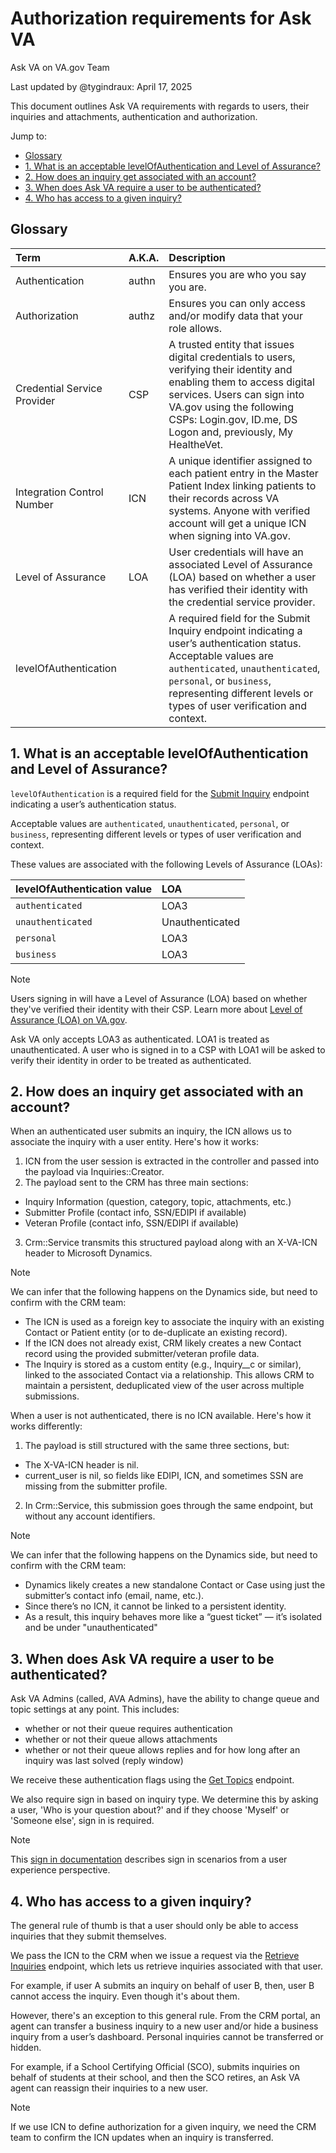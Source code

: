 # Authorization requirements for Ask VA

Ask VA on VA.gov Team

Last updated by @tygindraux: April 17, 2025

This document outlines Ask VA requirements with regards to users, their inquiries and attachments, authentication and authorization.

Jump to:
- [Glossary](#glossary)
- [1. What is an acceptable levelOfAuthentication and Level of Assurance?](#1-what-is-an-acceptable-levelofauthentication-and-level-of-assurance)
- [2. How does an inquiry get associated with an account?](#2-how-does-an-inquiry-get-associated-with-an-account)
- [3. When does Ask VA require a user to be authenticated?](#3-when-does-ask-va-require-a-user-to-be-authenticated)
- [4. Who has access to a given inquiry?](#4-who-has-access-to-a-given-inquiry)

## Glossary

|Term|A.K.A.|Description|
|:--|:--|:--|
|Authentication|authn|Ensures you are who you say you are.|
|Authorization|authz|Ensures you can only access and/or modify data that your role allows.|
|Credential Service Provider|CSP|A trusted entity that issues digital credentials to users, verifying their identity and enabling them to access digital services. Users can sign into VA.gov using the following CSPs: Login.gov, ID.me, DS Logon and, previously, My HealtheVet.|
|Integration Control Number|ICN|A unique identifier assigned to each patient entry in the Master Patient Index linking patients to their records across VA systems. Anyone with verified account will get a unique ICN when signing into VA.gov.|
|Level of Assurance|LOA|User credentials will have an associated Level of Assurance (LOA) based on whether a user has verified their identity with the credential service provider.|
|levelOfAuthentication||A required field for the Submit Inquiry endpoint indicating a user’s authentication status. Acceptable values are `authenticated`, `unauthenticated`, `personal`, or `business`, representing different levels or types of user verification and context.|

## 1. What is an acceptable levelOfAuthentication and Level of Assurance?

`levelOfAuthentication` is a required field for the [Submit Inquiry](https://github.com/department-of-veterans-affairs/va.gov-team/blob/master/products/ask-va/integration/crm_api/Form_SubmitInquiry.md) endpoint indicating a user’s authentication status.

Acceptable values are `authenticated`, `unauthenticated`, `personal`, or `business`, representing different levels or types of user verification and context.

These values are associated with the following Levels of Assurance (LOAs):

|levelOfAuthentication value|LOA|
|:--|:--|
|`authenticated`|LOA3|
|`unauthenticated`|Unauthenticated|
|`personal`|LOA3|
|`business`|LOA3|

> [!NOTE]
> Users signing in will have a Level of Assurance (LOA) based on whether they've verified their identity with their CSP. Learn more about [Level of Assurance (LOA) on VA.gov](https://github.com/department-of-veterans-affairs/va.gov-team/tree/master/products/identity#understanding-verified-identity).

Ask VA only accepts LOA3 as authenticated. LOA1 is treated as unauthenticated. A user who is signed in to a CSP with LOA1 will be asked to verify their identity in order to be treated as authenticated.

## 2. How does an inquiry get associated with an account?

When an authenticated user submits an inquiry, the ICN allows us to associate the inquiry with a user entity. Here's how it works:

1. ICN from the user session is extracted in the controller and passed into the payload via Inquiries::Creator.
2. The payload sent to the CRM has three main sections:
  - Inquiry Information (question, category, topic, attachments, etc.)
  - Submitter Profile (contact info, SSN/EDIPI if available)
  - Veteran Profile (contact info, SSN/EDIPI if available)
3. Crm::Service transmits this structured payload along with an X-VA-ICN header to Microsoft Dynamics.

> [!NOTE]
> We can infer that the following happens on the Dynamics side, but need to confirm with the CRM team:
> - The ICN is used as a foreign key to associate the inquiry with an existing Contact or Patient entity (or to de-duplicate an existing record).
> - If the ICN does not already exist, CRM likely creates a new Contact record using the provided submitter/veteran profile data.
> - The Inquiry is stored as a custom entity (e.g., Inquiry__c or similar), linked to the associated Contact via a relationship.
> This allows CRM to maintain a persistent, deduplicated view of the user across multiple submissions.

When a user is not authenticated, there is no ICN available. Here's how it works differently:

1. The payload is still structured with the same three sections, but:
  - The X-VA-ICN header is nil.
  - current_user is nil, so fields like EDIPI, ICN, and sometimes SSN are missing from the submitter profile.
2. In Crm::Service, this submission goes through the same endpoint, but without any account identifiers.

> [!NOTE]
> We can infer that the following happens on the Dynamics side, but need to confirm with the CRM team:
> - Dynamics likely creates a new standalone Contact or Case using just the submitter’s contact info (email, name, etc.).
> - Since there’s no ICN, it cannot be linked to a persistent identity.
> - As a result, this inquiry behaves more like a “guest ticket” — it’s isolated and be under "unauthenticated"

## 3. When does Ask VA require a user to be authenticated?

Ask VA Admins (called, AVA Admins), have the ability to change queue and topic settings at any point. This includes:
- whether or not their queue requires authentication
- whether or not their queue allows attachments
- whether or not their queue allows replies and for how long after an inquiry was last solved (reply window)

We receive these authentication flags using the [Get Topics](https://github.com/department-of-veterans-affairs/va.gov-team/blob/master/products/ask-va/integration/crm_api/Form_GetTopics.md) endpoint.

We also require sign in based on inquiry type. We determine this by asking a user, 'Who is your question about?' and if they choose 'Myself' or 'Someone else', sign in is required. 

> [!NOTE] 
> This [sign in documentation](https://github.com/department-of-veterans-affairs/va.gov-team/blob/master/products/ask-va/design/Strategy/Phase%202/2025-04%20Sign%20in%20rules.md#what-we-know-about-sign-in-rules-for-ask-va) describes sign in scenarios from a user experience perspective.

## 4. Who has access to a given inquiry?

The general rule of thumb is that a user should only be able to access inquiries that they submit themselves.

We pass the ICN to the CRM when we issue a request via the [Retrieve Inquiries](https://github.com/department-of-veterans-affairs/va.gov-team/blob/master/products/ask-va/integration/crm_api/Dashboard_RetrieveInquiries.md) endpoint, which lets us retrieve inquiries associated with that user.

For example, if user A submits an inquiry on behalf of user B, then, user B cannot access the inquiry. Even though it's about them.

However, there's an exception to this general rule. From the CRM portal, an agent can transfer a business inquiry to a new user and/or hide a business inquiry from a user’s dashboard. Personal inquiries cannot be transferred or hidden.
 
For example, if a School Certifying Official (SCO), submits inquiries on behalf of students at their school, and then the SCO retires, an Ask VA agent can reassign their inquiries to a new user.

> [!NOTE] 
> If we use ICN to define authorization for a given inquiry, we need the CRM team to confirm the ICN updates when an inquiry is transferred.
